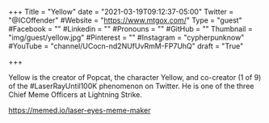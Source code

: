 +++
Title = "Yellow"
date = "2021-03-19T09:12:37-05:00"
Twitter = "@ICOffender"
#Website = "https://www.mtgox.com/"
Type = "guest"
#Facebook = ""
#Linkedin = ""
#Pronouns = ""
#GitHub = ""
Thumbnail = "img/guest/yellow.jpg"
#Pinterest = ""
#Instagram = "cypherpunknow"
#YouTube = "channel/UCocn-nd2NUfUvRmM-FP7UhQ"
draft = "True"

+++

Yellow is the creator of Popcat, the character Yellow, and co-creator (1 of 9) of the #LaserRayUntil100K phenomenon on Twitter.  He is one of the three Chief Meme Officers at Lightning Strike.

https://memed.io/laser-eyes-meme-maker